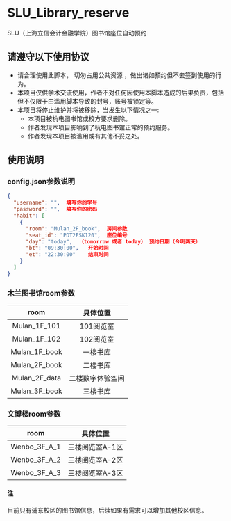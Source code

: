 # SLU_Library_reserve
SLU（上海立信会计金融学院）图书馆座位自动预约

## 请遵守以下使用协议
- 请合理使用此脚本， 切勿占用公共资源 ，做出诸如预约但不去签到使用的行为。
- 本项目仅供学术交流使用，作者不对任何因使用本脚本造成的后果负责，包括但不仅限于由滥用脚本导致的封号，账号被锁定等。
- 本项目将停止维护并将被移除，当发生以下情况之一:  
  -  本项目被杭电图书馆或校方要求删除。
  - 作者发现本项目影响到了杭电图书馆正常的预约服务。
  - 作者发现本项目被滥用或有其他不妥之处。

## 使用说明
### config.json参数说明
```json
{
  "username": "",  填写你的学号
  "password": "",  填写你的密码
  "habit": [
    {
      "room": "Mulan_2F_book",  房间参数
      "seat_id": "PDT2FSK120",  座位编号
      "day": "today",  （tomorrow 或者 today） 预约日期（今明两天）
      "bt": "09:30:00",   开始时间
      "et": "22:30:00"    结束时间
    }
  ]
}
```

### 木兰图书馆room参数
|  room   | 具体位置  |
|  :----:  | :----:  |
| Mulan_1F_101  | 101阅览室 |
| Mulan_1F_102  | 102阅览室 |
| Mulan_1F_book  | 一楼书库 |
| Mulan_2F_book  | 二楼书库 |
| Mulan_2F_data  | 二楼数字体验空间 |
| Mulan_3F_book  | 三楼书库 |

### 文博楼room参数
|  room   | 具体位置  |
|  :----:  | :----:  |
| Wenbo_3F_A_1  | 三楼阅览室A-1区 |
| Wenbo_3F_A_2  | 三楼阅览室A-2区 |
| Wenbo_3F_A_3  | 三楼阅览室A-3区 |



#### 注
目前只有浦东校区的图书馆信息，后续如果有需求可以增加其他校区信息。